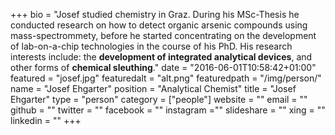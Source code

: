+++
bio = "Josef studied chemistry in Graz. During his MSc-Thesis he conducted research on how to detect organic arsenic compounds using mass-spectrommety, before he started concentrating on the development of lab-on-a-chip technologies in the course of his PhD. His research interests include: the **development of integrated analytical devices**, and other forms of **chemical sleuthing**."
date = "2016-06-01T10:58:42+01:00"
featured = "josef.jpg"
featuredalt = "alt.png"
featuredpath = "/img/person/"
name = "Josef Ehgarter"
position = "Analytical Chemist"
title = "Josef Ehgarter"
type = "person"
category = ["people"]
website = ""
email = ""
github = ""
twitter = ""
facebook = ""
instagram =""
slideshare = ""
xing = ""
linkedin = ""
+++
